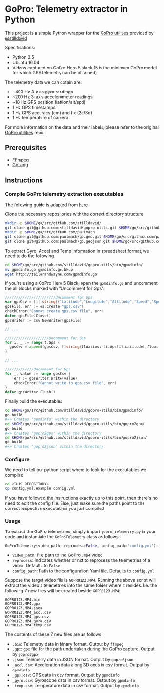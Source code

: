 # GoPro: Telemetry extractor in Python
This project is a simple Python wrapper for the [GoPro utilities](https://github.com/stilldavid/gopro-utils) provided by [@stilldavid](https://github.com/stilldavid)

Specifications:
* Python 3.5
* Ubuntu 16.04
* Videos captured on GoPro Hero 5 black (5 is the minimum GoPro model for which GPS telemetry can be obtained)

The telemetry data we can obtain are:
* ~400 Hz 3-axis gyro readings
* ~200 Hz 3-axis accelerometer readings
* ~18 Hz GPS position (lat/lon/alt/spd)
* 1 Hz GPS timestamps
* 1 Hz GPS accuracy (cm) and fix (2d/3d)
* 1 Hz temperature of camera

For more information on the data and their labels, please refer to the original [GoPro utilities](https://github.com/stilldavid/gopro-utils) repo.

## Prerequisites
* [FFmpeg](https://ffmpeg.org/)
* [GoLang](https://golang.org/)

## Instructions

### Compile GoPro telemetry extraction executables
The following guide is adapted from [here](https://community.gopro.com/t5/Cameras/Hero5-Session-Telemetry/m-p/40278/highlight/true#M20188)

Clone the necessary repositories with the correct directory structure
```sh
mkdir -p $HOME/go/src/github.com/stilldavid/
git clone git@github.com:stilldavid/gopro-utils.git $HOME/go/src/github.com/stilldavid/gopro-utils
mkdir -p $HOME/go/src/github.com/paulmach
git clone git@github.com:paulmach/go.geo.git $HOME/go/src/github.com/paulmach
git clone git@github.com:paulmach/go.geojson.git $HOME/go/src/github.com/paulmach
```

To extract Gyro, Accel and Temp information in spreadsheet format, we need to do the following
```sh
cd $HOME/go/src/github.com/stilldavid/gopro-utils/bin/gpmdinfo/
mv gpmdinfo.go gpmdinfo.go.bkup
wget http://tailorandwayne.com/gpmdinfo.go
```

If you're using a GoPro Hero 5 Black, open the `gpmdinfo.go` and uncomment the all blocks marked with "Uncomment for Gps":
```go
///////////////////////Uncomment for Gps
var gpsCsv = [][]string{{"Latitude","Longitude","Altitude","Speed","Speed3D","TS"}}
gpsFile, err := os.Create("gps.csv")
checkError("Cannot create gps.csv file", err)
defer gpsFile.Close()
gpsWriter := csv.NewWriter(gpsFile)

// ...

////////////////////Uncomment for Gps
for i, _ := range t.Gps {
  gpsCsv = append(gpsCsv, []string{floattostr(t.Gps[i].Latitude),floattostr(t.Gps[i].Longitude),floattostr(t.Gps[i].Altitude),floattostr(t.Gps[i].Speed),floattostr(t.Gps[i].Speed3D),int64tostr(t.Gps[i].TS)})
}

// ...

/////////////Uncomment for Gps
for _, value := range gpsCsv {
    err := gpsWriter.Write(value)
    checkError("Cannot write to gps.csv file", err)
}
defer gpsWriter.Flush()    
```

Finally build the executables
```sh
cd $HOME/go/src/github.com/stilldavid/gopro-utils/bin/gpmdinfo/
go build
#=> Creates 'gpmdinfo' within the directory
cd $HOME/go/src/github.com/stilldavid/gopro-utils/bin/gopro2gpx/
go build
#=> Creates 'gopro2gpx' within the directory
cd $HOME/go/src/github.com/stilldavid/gopro-utils/bin/gopro2json/
go build
#=> Creates 'gopro2json' within the directory
```

### Configure
We need to tell our python script where to look for the executables we compiled

```sh
cd <THIS REPOSITORY>
cp config.yml.example config.yml
```
If you have followed the instructions exactly up to this point, then there's no need to edit the config file. Else, just make sure the paths point to the correct respective executables you just compiled

### Usage
To extract the GoPro telemetries, simply import `gopro_telemetry.py` in your code and instantiate the `GoProTelemetry` class as follows:
```py
GoProTelemetry(video_path, reprocess=False, config_path='config.yml'):
```
* `video_path`: File path to the GoPro `.mp4` video
* `reprocess`: Indicates whether or not to reprocess the telemetries of a video. Defaults to `False`
* `config_path`: Path to the configuration Yaml file. Defaults to `config.yml`

Suppose the target video file is `GOPR0123.MP4`. Running the above script will extract the video's telemetries into the same folder where it resides. I.e. the following 7 new files will be created beside `GOPR0123.MP4`:
```
GOPR0123.MP4.bin
GOPR0123.MP4.gpx
GOPR0123.MP4.json
GOPR0123.MP4_accl.csv
GOPR0123.MP4_gps.csv
GOPR0123.MP4_gyro.csv
GOPR0123.MP4_temp.csv
```
The contents of these 7 new files are as follows:
* `.bin`: Telemetry data in binary format. Output by `ffmpeg`
* `.gpx`: `gpx` file for the path undertaken during the GoPro capture. Output by `gopro2gpx`
* `.json`: Telemetry data in JSON format. Output by `gopro2json`
* `_accl.csv`: Acceleration data along 3D axes in csv format. Output by `gpmdinfo`
* `_gps.csv`:  GPS data in csv format. Output by `gpmdinfo`
* `_gyro.csv`: Gyroscope data in csv format. Output by `gpmdinfo`
* `_temp.csv`: Temperature data in csv format. Output by `gpmdinfo`

